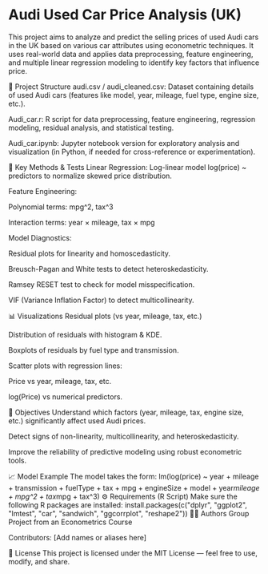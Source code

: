 # Audi Used Car Price Analysis (UK)
This project aims to analyze and predict the selling prices of used Audi cars in the UK based on various car attributes using econometric techniques. It uses real-world data and applies data preprocessing, feature engineering, and multiple linear regression modeling to identify key factors that influence price.

📂 Project Structure
audi.csv / audi_cleaned.csv: Dataset containing details of used Audi cars (features like model, year, mileage, fuel type, engine size, etc.).

Audi_car.r: R script for data preprocessing, feature engineering, regression modeling, residual analysis, and statistical testing.

Audi_car.ipynb: Jupyter notebook version for exploratory analysis and visualization (in Python, if needed for cross-reference or experimentation).

🧪 Key Methods & Tests
Linear Regression: Log-linear model log(price) ~ predictors to normalize skewed price distribution.

Feature Engineering:

Polynomial terms: mpg^2, tax^3

Interaction terms: year × mileage, tax × mpg

Model Diagnostics:

Residual plots for linearity and homoscedasticity.

Breusch-Pagan and White tests to detect heteroskedasticity.

Ramsey RESET test to check for model misspecification.

VIF (Variance Inflation Factor) to detect multicollinearity.

📊 Visualizations
Residual plots (vs year, mileage, tax, etc.)

Distribution of residuals with histogram & KDE.

Boxplots of residuals by fuel type and transmission.

Scatter plots with regression lines:

Price vs year, mileage, tax, etc.

log(Price) vs numerical predictors.

📌 Objectives
Understand which factors (year, mileage, tax, engine size, etc.) significantly affect used Audi prices.

Detect signs of non-linearity, multicollinearity, and heteroskedasticity.

Improve the reliability of predictive modeling using robust econometric tools.

📈 Model Example
The model takes the form:
lm(log(price) ~ year + mileage + transmission + fuelType +
    tax + mpg + engineSize + model +
    year*mileage + mpg^2 + tax*mpg + tax^3)
⚙️ Requirements (R Script)
Make sure the following R packages are installed:
install.packages(c("dplyr", "ggplot2", "lmtest", "car", "sandwich", "ggcorrplot", "reshape2"))
👨‍💻 Authors
Group Project from an Econometrics Course

Contributors: [Add names or aliases here]

📜 License
This project is licensed under the MIT License — feel free to use, modify, and share.
